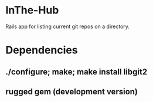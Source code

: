 InThe-Hub
=========

Rails app for listing current git repos on a directory.

# Dependencies

## ./configure; make; make install libgit2
## rugged gem (development version)